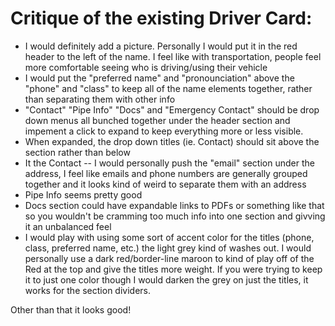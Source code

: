 # Critique of the existing Driver Card:

* I would definitely add a picture. Personally I would put it in the red header to the left of the name. I feel like with transportation, people feel more comfortable seeing who is driving/using their vehicle
* I would put the "preferred name" and "pronounciation" above the "phone" and "class" to keep all of the name elements together, rather than separating them with other info
* "Contact" "Pipe Info" "Docs" and "Emergency Contact" should be drop down menus all bunched together under the header section and impement a click to expand to keep everything more or less visible.
* When expanded, the drop down titles (ie. Contact) should sit above the section rather than below
* It the Contact -- I would personally push the "email" section under the address, I feel like emails and phone numbers are generally grouped together and it looks kind of weird to separate them with an address
* Pipe Info seems pretty good
* Docs section could have expandable links to PDFs or something like that so you wouldn't be cramming too much info into one section and givving it an unbalanced feel
* I would play with using some sort of accent color for the titles (phone, class, preferred name, etc.) the light grey kind of washes out. I would personally use a dark red/border-line maroon to kind of play off of the Red at the top and give the titles more weight. If you were trying to keep it to just one color though I would darken the grey on just the titles, it works for the section dividers.


Other than that it looks good!
